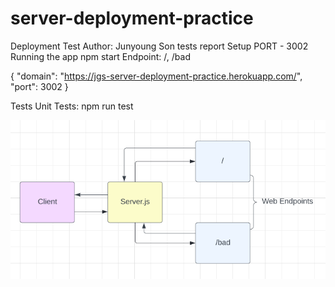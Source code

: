 # server-deployment-practice

Deployment Test
Author: Junyoung Son
tests report
Setup
PORT - 3002
Running the app
npm start
Endpoint: /, /bad

{
  "domain": "https://jgs-server-deployment-practice.herokuapp.com/",
  "port": 3002
}

Tests
Unit Tests: npm run test

![UML](/UML.png)
